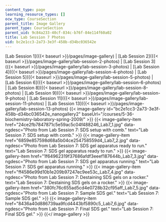 ```yaml
---
content_type: page
learning_resource_types: []
ocw_type: CourseSection
parent_title: Image Gallery
parent_type: CourseSection
parent_uid: 9c84a233-40cf-834c-b76f-84e114f60a02
title: Lab Session 7 Photos
uid: bc2e1cc3-2a73-3e3f-458b-d34bc036542e
---
```


[Lab Session 1]({{< baseurl >}}/pages/image-gallery) | [Lab Session 2]({{< baseurl >}}/pages/image-gallery/lab-session-2-photos) | [Lab Session 3]({{< baseurl >}}/pages/image-gallery/lab-session-3-photos) | [Lab Session 4]({{< baseurl >}}/pages/image-gallery/lab-session-4-photos) | [Lab Session 5]({{< baseurl >}}/pages/image-gallery/lab-session-5-photos) | [Lab Session 6]({{< baseurl >}}/pages/image-gallery/lab-session-6-photos) | [Lab Session 8]({{< baseurl >}}/pages/image-gallery/lab-session-8-photos) | [Lab Session 9]({{< baseurl >}}/pages/image-gallery/lab-session-9-photos) | [Lab Session 11]({{< baseurl >}}/pages/image-gallery/lab-session-11-photos) | [Lab Session 13]({{< baseurl >}}/pages/image-gallery/lab-session-13-photos)
{{< image-gallery id="bc2e1cc3-2a73-3e3f-458b-d34bc036542e_nanogallery2" baseUrl="/courses/5-36-biochemistry-laboratory-spring-2009/" >}}
{{< image-gallery-item href="24ce2fb7847871c5e59ac5c04f488246_Lab7_1.jpg" data-ngdesc="Photo from Lab Session 7: SDS setup with comb." text="Lab Session 7: SDS setup with comb." >}}
{{< image-gallery-item href="6859e857598d68a5b04ce254758559d4_Lab7_2.jpg" data-ngdesc="Photo from Lab Session 7: SDS gel apparatus ready to run." text="Lab Session 7: SDS gel apparatus ready to run." >}}
{{< image-gallery-item href="1f64962319f37686afdf3eeef187644b_Lab7_3.jpg" data-ngdesc="Photo from Lab Session 7: SDS gel apparatus running." text="Lab Session 7: SDS gel apparatus running." >}}
{{< image-gallery-item href="ff4586e99d10b1e209b97247ec9ee53c_Lab7_4.jpg" data-ngdesc="Photo from Lab Session 7: Destaining SDS gels on a rocker." text="Lab Session 7: Destaining SDS gels on a rocker." >}}
{{< image-gallery-item href="380fc76c655ad5cd4e0728b32cf95aff_Lab7_5.jpg" data-ngdesc="Photo from Lab Session 7: Sample SDS gel." text="Lab Session 7: Sample SDS gel." >}}
{{< image-gallery-item href="8436a40d886739aa9fcd4443bf5890c5_Lab7_6.jpg" data-ngdesc="Photo from Lab Session 7: Final SDS gel." text="Lab Session 7: Final SDS gel." >}}
{{</ image-gallery >}}
